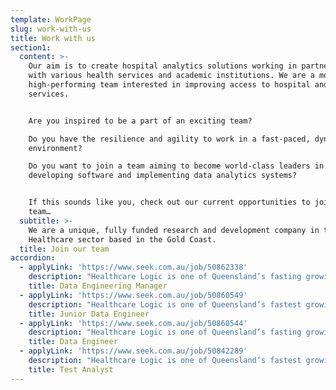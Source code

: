 ```yaml
---
template: WorkPage
slug: work-with-us
title: Work with us
section1:
  content: >-
    Our aim is to create hospital analytics solutions working in partnership
    with various health services and academic institutions. We are a motivated,
    high-performing team interested in improving access to hospital and health
    services.


    Are you inspired to be a part of an exciting team?

    Do you have the resilience and agility to work in a fast-paced, dynamic
    environment?

    Do you want to join a team aiming to become world-class leaders in
    developing software and implementing data analytics systems?


    If this sounds like you, check out our current opportunities to join our
    team…
  subtitle: >-
    We are a unique, fully funded research and development company in the
    Healthcare sector based in the Gold Coast.
  title: Join our team
accordion:
  - applyLink: 'https://www.seek.com.au/job/50862338'
    description: "Healthcare Logic is one of Queensland’s fasting growing technology start-ups, and we are aiming for global market leadership within the next five years.  We build software to help hospitals work better.  We are fully funded and currently transacting in five jurisdictions.  Our flagship product is SystemView: a new-to-the-world analytics platform using high-frequency data automation and a proprietary UI to give clinical and executive leaders in hospitals previously unobtainable insights and actionable data.  We currently have 32 staff and growing.\n\nTo continue building out our senior management team, we are now looking for a committed and motivated individual to join us at an exciting time of rapid expansion.  The successful candidate will have technical experience combining both a good working knowledge of database architecture, design and approaches to integration (with focused knowledge of SQL), and significant management experience. \n\nAs Engineering Manager, your primary responsibility will be to provide leadership and supervision to team leaders and data engineers, helping them create and develop solutions. You will also be responsible for ensuring that key projects and engineering duties are fulfilled. Your responsibilities will include:\_\n\n* Leading and providing line management and technical development support to SQL team leaders, developers and data engineers\n* Overseeing installation projects and ensuring efficient and smooth delivery and establishing a “success” target state for each installation project\n* Hiring, training, and mentoring team leaders and data engineers, including writing performance reviews and career development goals for data engineers\n* Assisting the Director of Engineering in creating, updating, and maintaining engineering policies, frameworks, procedures and standards\n* Onboarding and providing orientation and preparing new data engineers to be productive\n* Answering technical questions, providing progress reports of projects and effectively delegating tasks to other data engineers\n* Acting as sprint lead, scrum master or project manager as necessary\n\n\n\n## ABOUT YOU    \n\nIn this role, you will be required to build and lead our data engineering functions and assist the members of your team to grow both technically and professionally. Your team will be primarily responsible for ensuring the timely delivery of installations and the successful completion of complex technical projects. \n\nYou will work closely with product and data science teams, as well as subject matter experts from our customer success team in requirements gathering, project planning and execution. \n\nYou will be a critical component to the success of the Data Engineering team. You are someone with the right attitude for success, with the balance of firm and compassionate approach to building a high performing team. You want to see your team members shine and take credit for what they do. You love mentoring engineers, advancing best practices, and delivering components for our actual ‘big data’ architecture. \_\n\n## NECESSARY SKILLS & QUALIFICATIONS\n\n* 3+ years of experience managing engineers\n* 5+ years of data engineering industry experience\n* Proven and demonstrable experience in Microsoft SQL Server Integration Services (SSIS), SQL Server Analysis Services (SSAS), and SQL Server Reporting Services (SSRS), with experience in Azure Data Factory an advantage\n* Demonstrated experience in Microsoft SQL Server T-SQL query\n* Experience with\_cloud-based\_platforms, specialist\_MS Azure and AWS\n* Ability to work across structured, semi-structured, and unstructured data\n* Strong understanding of traditional ETL tools & RDBMS, End to End Data Pipeline\n* Tertiary qualification(s) in computer science, information technology or related discipline \n* Professional qualification(s) or credentials in enterprise and/or data architecture\n* A strong communicator who can distil complex technology concepts into digestible, action-oriented narratives and recommendations for technical and non-technical audiences\n* A natural relationship builder, and possess motivation to drive others to success\n* A hunger to always be learning, and a passion for educating others about the job you love\n* Data architecture experience in a large scale, high-volume and high-frequency database environment \n\n## DESIRABLE QUALIFICATIONS/CERTIFICATIONS/SKILLS:\n\n* Experience in using both Azure Devops and Bitbucket Repository and Pipelines\n* Vendor certifications (GCP, AWS, IBM, AZURE) are highly regarded\n* Experience of working in the Microsoft Business Intelligence (BI) space\n* Big data platform experience e.g. Azure Synapse, Azure Data Factory\n* R programming language\n\n## JOB BENEFITS AND PERKS\n\n* Join\_a team at\_the cutting edge of Healthcare analytics to improve patient outcomes worldwide\n* Solve interesting real-world problems in a dynamic environment\n* Attractive salary working in a modern\_office space with awesome views\n* Potential to work and collaborate internationally\n* Office days are in a modern\_office space with awesome views (1-2 days per week)\n* You can work from home with flexible hours (3-4 days per week)"
    title: Data Engineering Manager
  - applyLink: 'https://www.seek.com.au/job/50860549'
    description: "Healthcare Logic is one of Queensland’s fastest growing technology start-ups, and we are aiming for global market leadership within the next five years.  We build software to help hospitals work better.  We are fully funded and currently transacting in five jurisdictions.  Our flagship product is SystemView: a new-to-the-world analytics platform using high-frequency data automation and a proprietary UI to give clinical and executive leaders in hospitals previously unobtainable insights and actionable data.  We currently have 32 staff and growing.\n\nTo continue building out our data engineering team, we are now looking for a committed and motivated individual to join us at an exciting time of rapid expansion.  The successful candidate will have technical experience combining both a good working knowledge of database architecture, design, and approaches to integration (with focused knowledge of SQL), and significant devops experience as well as familiarity with version control software such as Git.\n\n## ABOUT THE ROLE\n\nYou will be joining a multi-talented and diverse team of data engineers with the below responsibilities:\n\n* Assist in designing and implementing ETL pipelines across a range of technologies and working with clients to integrate pipelines with their source systems\n* Assist in development and optimisation of\_a next-generation analytics platform that utilises\_numerous\_data sources\n* Assist in\_extracting and transforming data to support new analyses supported by\_high-frequency, highly granular data flows\n* Help and develop reusable code and libraries for future use\n* Maintain an in-depth understanding of technologies and stay abreast of current industry trends and emerging technologies\n* Passionate to learn new technology and willing to go beyond your comfort zone\n\n## ESSENTIAL SKILLS:\n\nThese skills and experience will help get you onto the shortlist:\n\n* A degree in Computer Science or similar, or ability to demonstrate equivalent knowledge in database development\n* Graduate to 1+ years' experience with exposure to data in the context of application development, data warehousing, migration, or data analysis\n* A high-level of motivation and demonstrable ability to solve complex problems and deliver solutions under tight timelines\n* The ability to help develop a suite of databases that will support a\_cutting-edge web application\n* Good understanding and some\_experience with SQL Server Integration Services or other ETL tools\n* Exposure to Oracle and SQL Server 2016\_\n* Exposure to Healthcare data preferred but not essential\n* Exposure with Amazon AWS or Azure services desired\n* Exposure writing automated tests for data pipelines\n* Good understanding and exposure with one or more database engines, including MySQL, Postgres, MS SQL, etc...\n* Be a critical thinker with strong analytical and problem-solving skills\n* Be passionate about delivering high quality work\n\nPrior experience with application or web development working in fast-paced\_agile and exposure to modern technology, frameworks, and tools such as Scrum, Test Driven Development, React, Redgate, NodeJS, CI/CD and\_Docker are also of interest\n\n## Job benefits and perks\n\n* Join\_a team at\_the cutting edge of Healthcare analytics to improve patient outcomes worldwide\n* Solve interesting real-world problems in a dynamic environment\n* Attractive salary working in a modern\_office space with awesome views\n* Potential to work and collaborate internationally"
    title: Junior Data Engineer
  - applyLink: 'https://www.seek.com.au/job/50860544'
    description: "Healthcare Logic is one of Queensland’s fasting growing technology start-ups, and we are aiming for global market leadership within the next five years.  We build software to help hospitals work better.  We are fully funded and currently transacting in five jurisdictions.  Our flagship product is SystemView: a new-to-the-world analytics platform using high-frequency data automation and a proprietary UI to give clinical and executive leaders in hospitals previously unobtainable insights and actionable data.  We currently have 32 staff and growing.\n\nTo continue building out our senior management team, we are now looking for a committed and motivated individual to join us at an exciting time of rapid expansion.  The successful candidate will have technical experience combining both a good working knowledge of database architecture, design and approaches to integration (with focused knowledge of SQL), and significant management experience. \n\nAs Engineering Manager, your primary responsibility will be to provide leadership and supervision to team leaders and data engineers, helping them create and develop solutions. You will also be responsible for ensuring that key projects and engineering duties are fulfilled. Your responsibilities will include:\_\n\n* Leading and providing line management and technical development support to SQL team leaders, developers and data engineers\n* Overseeing installation projects and ensuring efficient and smooth delivery and establishing a “success” target state for each installation project\n* Hiring, training, and mentoring team leaders and data engineers, including writing performance reviews and career development goals for data engineers\n* Assisting the Director of Engineering in creating, updating, and maintaining engineering policies, frameworks, procedures and standards\n* Onboarding and providing orientation and preparing new data engineers to be productive\n* Answering technical questions, providing progress reports of projects and effectively delegating tasks to other data engineers\n* Acting as sprint lead, scrum master or project manager as necessary\n\n## ABOUT YOU\n\nIn this role, you will be required to build and lead our data engineering functions and assist the members of your team to grow both technically and professionally. Your team will be primarily responsible for ensuring the timely delivery of installations and the successful completion of complex technical projects. \n\nYou will work closely with product and data science teams, as well as subject matter experts from our customer success team in requirements gathering, project planning and execution. \n\nYou will be a critical component to the success of the Data Engineering team. You are someone with the right attitude for success, with the balance of firm and compassionate approach to building a high performing team. You want to see your team members shine and take credit for what they do. You love mentoring engineers, advancing best practices, and delivering components for our actual ‘big data’ architecture. \n\n## NECESSARY SKILLS & QUALIFICATIONS\n\n* 3+ years of experience managing engineers\n* 5+ years of data engineering industry experience\n* Proven and demonstrable experience in Microsoft SQL Server Integration Services (SSIS), SQL Server Analysis Services (SSAS), and SQL Server Reporting Services (SSRS), with experience in Azure Data Factory an advantage\n* Demonstrated experience in Microsoft SQL Server T-SQL query\n* Experience with\_cloud-based\_platforms, specialist\_MS Azure and AWS\n* Ability to work across structured, semi-structured, and unstructured data\n* Strong understanding of traditional ETL tools & RDBMS, End to End Data Pipeline\n* Tertiary qualification(s) in computer science, information technology or related discipline \n* Professional qualification(s) or credentials in enterprise and/or data architecture\n* A strong communicator who can distil complex technology concepts into digestible, action-oriented narratives and recommendations for technical and non-technical audiences\n* A natural relationship builder, and possess motivation to drive others to success\n* A hunger to always be learning, and a passion for educating others about the job you love\n* Data architecture experience in a large scale, high-volume and high-frequency database environment \n\n## DESIRABLE QUALIFICATIONS/CERTIFICATIONS/SKILLS:\n\n* Experience in using both Azure Devops and Bitbucket Repository and Pipelines\n* Vendor certifications (GCP, AWS, IBM, AZURE) are highly regarded\n* Experience of working in the Microsoft Business Intelligence (BI) space\n* Big data platform experience e.g. Azure Synapse, Azure Data Factory\n* R programming language\n\n## JOB BENEFITS AND PERKS\n\n* Join\_a team at\_the cutting edge of Healthcare analytics to improve patient outcomes worldwide\n* Solve interesting real-world problems in a dynamic environment\n* Attractive salary working in a modern\_office space with awesome views\n* Potential to work and collaborate internationally\n* Office days are in a modern\_office space with awesome views (1-2 days per week)\n* You can work from home with flexible hours (3-4 days per week)"
    title: Data Engineer
  - applyLink: 'https://www.seek.com.au/job/50842289'
    description: "Healthcare Logic is one of Queensland’s fastest growing technology start-ups, and we are aiming for global market leadership within the next five years.\_We build software to help hospitals work better.\_\_\n\nWe are fully funded and currently transacting in five jurisdictions.\_Our flagship product is SystemView: a new-to-the-world analytics platform using high-frequency data automation and a proprietary UI to give clinical and executive leaders in hospitals previously unobtainable insights and actionable data. \_\_\n\n## Role Summary\n\nThe Test Analyst role sits within Healthcare Logic’s Quality team. We are kind, flexible and great communicators eager to support others. We work alongside data engineers, web engineers and the customer success team (who support our end-users).\n\nMembers of the Quality team are both organised and agile. While they are great at planning ahead to coordinate upcoming events, they are also able to adapt plans when the unexpected arises. Team members are able to identify and assess risk, manage appropriate escalations and work with those around them to mitigate or resolve the risk.\n\nThe Test Analyst will report to the Director of Quality and will work collaboratively and flexibly within a small team.\_\n\n## Desirable Skills and Qualities\n\nThe successful candidate will be a fast learner with the ability to meet deadlines as required. They should have a keen eye for detail and have a challenging and enquiring mind. They will also possess:\n\n* A basic knowledge of software testing and the SDLC\n* Good analytical skills\n* Good communication and teamwork skills\n\nWhile not mandatory, an ISTQB foundation level certificate and experience with SQL will be advantageous.\n\n## Key responsibilities\n\nThe Test Analyst will work on both new feature releases and bug fixes and is responsible for:\n\n* Identifying, defining and verifying test items\n* Evaluating and reporting the outcome of test cycles\n* Monitoring test coverage\n* Creating and updating test artifacts such as test scenarios, test plans and test summary reports\n* Reporting and following up on defects in JIRA\n* Flagging potential product enhancements\n* \n\nThe ideal candidate will be willing to help coordinate release testing and deployments to multiple test- and production environments.\n\n## Job benefits and perks\n\n* Join\_a team at\_the cutting edge of Healthcare analytics to improve patient outcomes worldwide\n* Full-time – permanent contract (38 hours per week, Mon-Fri)\n* Office days are in a modern\_office space with awesome views (1-2 days per week)\n* You can work from home with flexible hours (3-4 days per week)\n* Potential to work and collaborate internationally\n* Opportunity for promotion as the company grows and your performance exceeds expectations\n* Monthly team offsite gathering promoting social interaction, education and training and professional development"
    title: Test Analyst
---
```


